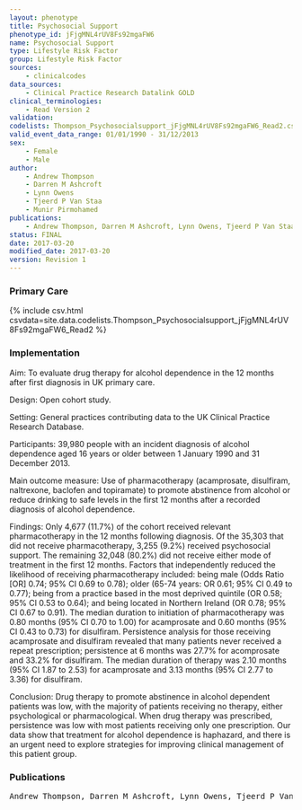 ```yaml
---
layout: phenotype
title: Psychosocial Support
phenotype_id: jFjgMNL4rUV8Fs92mgaFW6
name: Psychosocial Support
type: Lifestyle Risk Factor
group: Lifestyle Risk Factor
sources: 
    - clinicalcodes
data_sources:
    - Clinical Practice Research Datalink GOLD
clinical_terminologies:
    - Read Version 2
validation:
codelists: Thompson_Psychosocialsupport_jFjgMNL4rUV8Fs92mgaFW6_Read2.csv
valid_event_data_range: 01/01/1990 - 31/12/2013
sex:
    - Female
    - Male
author:
    - Andrew Thompson
    - Darren M Ashcroft
    - Lynn Owens
    - Tjeerd P Van Staa
    - Munir Pirmohamed   
publications:
    - Andrew Thompson, Darren M Ashcroft, Lynn Owens, Tjeerd P Van Staa, Munir Pirmohamed, Drug therapy for alcohol dependence in primary care in the UK A Clinical Practice Research Datalink study. POLS ONE, 12(3), e0173272, 2017.
status: FINAL
date: 2017-03-20
modified_date: 2017-03-20
version: Revision 1
---
```


### Primary Care

{% include csv.html csvdata=site.data.codelists.Thompson_Psychosocialsupport_jFjgMNL4rUV8Fs92mgaFW6_Read2 %}

### Implementation

Aim:
To evaluate drug therapy for alcohol dependence in the 12 months after first diagnosis in UK primary care.

Design:
Open cohort study.

Setting:
General practices contributing data to the UK Clinical Practice Research Database.

Participants:
39,980 people with an incident diagnosis of alcohol dependence aged 16 years or older between 1 January 1990 and 31 December 2013.

Main outcome measure:
Use of pharmacotherapy (acamprosate, disulfiram, naltrexone, baclofen and topiramate) to promote abstinence from alcohol or reduce drinking to safe levels in the first 12 months after a recorded diagnosis of alcohol dependence.

Findings:
Only 4,677 (11.7%) of the cohort received relevant pharmacotherapy in the 12 months following diagnosis. Of the 35,303 that did not receive pharmacotherapy, 3,255 (9.2%) received psychosocial support. The remaining 32,048 (80.2%) did not receive either mode of treatment in the first 12 months. Factors that independently reduced the likelihood of receiving pharmacotherapy included: being male (Odds Ratio [OR] 0.74; 95% CI 0.69 to 0.78); older (65-74 years: OR 0.61; 95% CI 0.49 to 0.77); being from a practice based in the most deprived quintile (OR 0.58; 95% CI 0.53 to 0.64); and being located in Northern Ireland (OR 0.78; 95% CI 0.67 to 0.91). The median duration to initiation of pharmacotherapy was 0.80 months (95% CI 0.70 to 1.00) for acamprosate and 0.60 months (95% CI 0.43 to 0.73) for disulfiram. Persistence analysis for those receiving acamprosate and disulfiram revealed that many patients never received a repeat prescription; persistence at 6 months was 27.7% for acomprosate and 33.2% for disulfiram. The median duration of therapy was 2.10 months (95% CI 1.87 to 2.53) for acamprosate and 3.13 months (95% CI 2.77 to 3.36) for disulfiram.

Conclusion: 
Drug therapy to promote abstinence in alcohol dependent patients was low, with the majority of patients receiving no therapy, either psychological or pharmacological. When drug therapy was prescribed, persistence was low with most patients receiving only one prescription. Our data show that treatment for alcohol dependence is haphazard, and there is an urgent need to explore strategies for improving clinical management of this patient group.

### Publications

<pre>
Andrew Thompson, Darren M Ashcroft, Lynn Owens, Tjeerd P Van Staa, Munir Pirmohamed, Drug therapy for alcohol dependence in primary care in the UK A Clinical Practice Research Datalink study. POLS ONE, 12(3), e0173272, 2017.
</pre>
